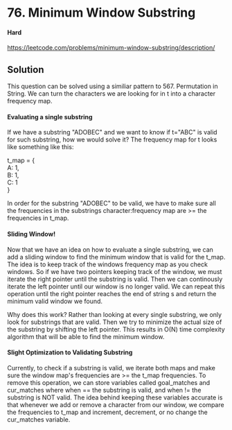 # 76. Minimum Window Substring

#### Hard

https://leetcode.com/problems/minimum-window-substring/description/

## Solution

This question can be solved using a similiar pattern to 567. Permutation in String. We can turn the characters we are looking for in t into a character frequency map.

#### Evaluating a single substring

If we have a substring "ADOBEC" and we want to know if t="ABC" is valid for such substring, how we would solve it? The frequency map for t looks like something like this:

t_map = {  
A: 1,  
B: 1,  
C: 1  
}  

In order for the substring "ADOBEC" to be valid, we have to make sure all the frequencies in the substrings character:frequency map are >= the frequencies in t_map.

#### Sliding Window!

Now that we have an idea on how to evaluate a single substring, we can add a sliding window to find the minimum window that is valid for the t_map. The idea is to keep track of the windows frequency map as you check windows. So if we have two pointers keeping track of the window, we must iterate the right pointer until the substring is valid. Then we can continously iterate the left pointer until our window is no longer valid. We can repeat this operation until the right pointer reaches the end of string s and return the minimum valid window we found.

Why does this work?
Rather than looking at every single substring, we only look for substrings that are valid. Then we try to minimize the actual size of the substring by shifting the left pointer. This results in O(N) time complexity algorithm that will be able to find the minimum window.

#### Slight Optimization to Validating Substring

Currently, to check if a substring is valid, we iterate both maps and make sure the window map's frequencies are >= the t_map frequencies. To remove this operation, we can store variables called goal_matches and cur_matches where when == the substring is valid, and when != the substring is NOT valid. The idea behind keeping these variables accurate is that whenever we add or remove a character from our window, we compare the frequencies to t_map and increment, decrement, or no change the cur_matches variable.
